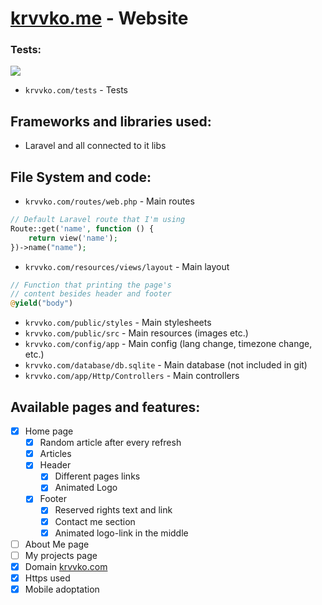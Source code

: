 # [krvvko.me](krvvko.me) - Website 

### Tests:
<a href="https://github.com/krvvko/krvvko.com/actions"><img src="https://github.com/krvvko/krvvko.com/workflows/build/badge.svg"></a>
- `krvvko.com/tests` - Tests
## Frameworks and libraries used:
- Laravel and all connected to it libs

## File System and code:

- `krvvko.com/routes/web.php` - Main routes
``` php
// Default Laravel route that I'm using
Route::get('name', function () {
    return view('name');
})->name("name");
```
- `krvvko.com/resources/views/layout` - Main layout
``` php
// Function that printing the page's
// content besides header and footer 
@yield("body")
```
- `krvvko.com/public/styles` - Main stylesheets 
- `krvvko.com/public/src` - Main resources (images etc.) 
- `krvvko.com/config/app` - Main config (lang change, timezone change, etc.) 
- `krvvko.com/database/db.sqlite` - Main database (not included in git)
- `krvvko.com/app/Http/Controllers` - Main controllers

## Available pages and features: 
- [x] Home page
  - [x] Random article after every refresh
  - [x] Articles
  - [x] Header
    - [x] Different pages links
    - [x] Animated Logo
  - [x] Footer
    - [x] Reserved rights text and link
    - [x] Contact me section
    - [x] Animated logo-link in the middle
- [ ] About Me page
- [ ] My projects page
- [x] Domain [krvvko.com](krvvko.com)
- [x] Https used 
- [x] Mobile adoptation 
